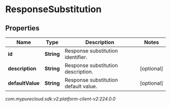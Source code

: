 # ResponseSubstitution


## Properties

| Name | Type | Description | Notes |
| ------------ | ------------- | ------------- | ------------- |
| **id** | **String** | Response substitution identifier. |  |
| **description** | **String** | Response substitution description. |  [optional] |
| **defaultValue** | **String** | Response substitution default value. |  [optional] |




_com.mypurecloud.sdk.v2:platform-client-v2:224.0.0_
